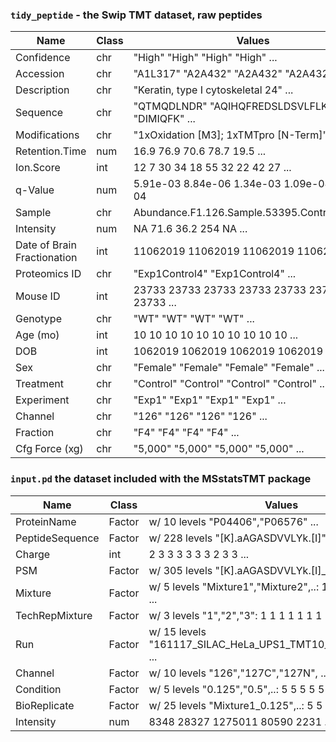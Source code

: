 ### `tidy_peptide` - the Swip TMT dataset, raw peptides

 | Name                       | Class| Values |
 |----------------------------|-----|---------------------------------|
 | Confidence                 | chr |"High" "High" "High" "High" ...        |
 | Accession                  | chr |"A1L317" "A2A432" "A2A432" "A2A432" ...  |
 | Description                | chr |"Keratin, type I cytoskeletal 24" ...  |
 | Sequence                   | chr |"QTMQDLNDR" "AQIHQFREDSLDSVLFLK" "DIMIQFK" ...  |
 | Modifications              | chr |"1xOxidation [M3]; 1xTMTpro [N-Term]" ... |
 | Retention.Time             | num |16.9 76.9 70.6 78.7 19.5 ... |
 | Ion.Score                  | int |12 7 30 34 18 55 32 22 42 27 ... |
 | q-Value                    | num |5.91e-03 8.84e-06 1.34e-03 1.09e-04 5.08e-04 |
 | Sample                     | chr |Abundance.F1.126.Sample.53395.Control4.Exp1" |
 | Intensity                  | num |NA 71.6 36.2 254 NA ... |
 | Date of Brain Fractionation| int |11062019 11062019 11062019 11062019 ... |
 | Proteomics ID              | chr |"Exp1Control4" "Exp1Control4" ...  |
 | Mouse ID                   | int |23733 23733 23733 23733 23733 23733 23733 ...    |
 | Genotype                   | chr |"WT" "WT" "WT" "WT" ... |
 | Age (mo)                   | int |10 10 10 10 10 10 10 10 10 10 ... |
 | DOB                        | int |1062019 1062019 1062019 1062019 ... |
 | Sex                        | chr |"Female" "Female" "Female" "Female" ... |
 | Treatment                  | chr |"Control" "Control" "Control" "Control" ...  |
 | Experiment                 | chr |"Exp1" "Exp1" "Exp1" "Exp1" ... |
 | Channel                    | chr |"126" "126" "126" "126" ... |
 | Fraction                   | chr |"F4" "F4" "F4" "F4" ... |
 | Cfg Force (xg)             | chr |"5,000" "5,000" "5,000" "5,000" ... |


### `input.pd` the dataset included with the MSstatsTMT package

 | Name                       | Class| Values |
 |----------------------------|-----|---------------------------------|
 | ProteinName    | Factor|w/ 10 levels "P04406","P06576" ... |
 | PeptideSequence| Factor|w/ 228 levels "[K].aAGASDVVLYk.[I]" ... |
 | Charge         | int   | 2 3 3 3 3 3 3 2 3 3 ... |
 | PSM            | Factor|w/ 305 levels "[K].aAGASDVVLYk.[I]_2", ... |
 | Mixture        | Factor|w/ 5 levels "Mixture1","Mixture2",..: 1 1 1 1 1 1 1 1 1 1 ... |
 | TechRepMixture | Factor|w/ 3 levels "1","2","3": 1 1 1 1 1 1 1 1 1 1 ... |
 | Run            | Factor|w/ 15 levels "161117_SILAC_HeLa_UPS1_TMT10_Mixture1_01.raw" ... |
 | Channel        | Factor|w/ 10 levels "126","127C","127N", ... |
 | Condition      | Factor|w/ 5 levels "0.125","0.5",..: 5 5 5 5 5 5 5 5 ... |
 | BioReplicate   | Factor|w/ 25 levels "Mixture1_0.125",..: 5 5 5 5 5 5 ... |
 | Intensity      | num   |8348 28327 1275011 80590 2231 ... |
